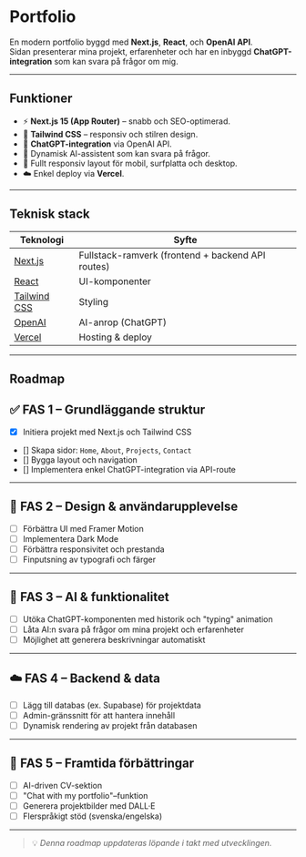 # Portfolio

En modern portfolio byggd med **Next.js**, **React**, och **OpenAI API**.  
Sidan presenterar mina projekt, erfarenheter och har en inbyggd **ChatGPT-integration** som kan svara på frågor om mig.

---

## Funktioner

- ⚡ **Next.js 15 (App Router)** – snabb och SEO-optimerad.
- 🎨 **Tailwind CSS** – responsiv och stilren design.
- 🧠 **ChatGPT-integration** via OpenAI API.
- 💬 Dynamisk AI-assistent som kan svara på frågor.
- 📱 Fullt responsiv layout för mobil, surfplatta och desktop.
- ☁️ Enkel deploy via **Vercel**.

---

## Teknisk stack

| Teknologi                                | Syfte                                             |
| ---------------------------------------- | ------------------------------------------------- |
| [Next.js](https://nextjs.org/)           | Fullstack-ramverk (frontend + backend API routes) |
| [React](https://react.dev/)              | UI-komponenter                                    |
| [Tailwind CSS](https://tailwindcss.com/) | Styling                                           |
| [OpenAI](https://platform.openai.com/)   | AI-anrop (ChatGPT)                                |
| [Vercel](https://vercel.com/)            | Hosting & deploy                                  |

---

## Roadmap

## ✅ FAS 1 – Grundläggande struktur

- [x] Initiera projekt med Next.js och Tailwind CSS
- [] Skapa sidor: `Home`, `About`, `Projects`, `Contact`
- [] Bygga layout och navigation
- [] Implementera enkel ChatGPT-integration via API-route

---

## 🎨 FAS 2 – Design & användarupplevelse

- [ ] Förbättra UI med Framer Motion
- [ ] Implementera Dark Mode
- [ ] Förbättra responsivitet och prestanda
- [ ] Finputsning av typografi och färger

---

## 🤖 FAS 3 – AI & funktionalitet

- [ ] Utöka ChatGPT-komponenten med historik och "typing" animation
- [ ] Låta AI:n svara på frågor om mina projekt och erfarenheter
- [ ] Möjlighet att generera beskrivningar automatiskt

---

## ☁️ FAS 4 – Backend & data

- [ ] Lägg till databas (ex. Supabase) för projektdata
- [ ] Admin-gränssnitt för att hantera innehåll
- [ ] Dynamisk rendering av projekt från databasen

---

## 🌟 FAS 5 – Framtida förbättringar

- [ ] AI-driven CV-sektion
- [ ] "Chat with my portfolio"–funktion
- [ ] Generera projektbilder med DALL·E
- [ ] Flerspråkigt stöd (svenska/engelska)

---

> 💡 _Denna roadmap uppdateras löpande i takt med utvecklingen._
